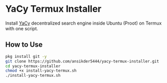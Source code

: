 # YaCy Termux Installer

Install [YaCy](https://yacy.net/) decentralized search engine inside Ubuntu (Proot) on Termux with one script.

## How to Use

```bash
pkg install git -y
git clone https://github.com/ansikder5444/yacy-termux-installer.git
cd yacy-termux-installer
chmod +x install-yacy-termux.sh
./install-yacy-termux.sh
